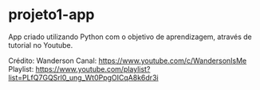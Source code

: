 # projeto1-app
App criado utilizando Python com o objetivo de aprendizagem, através de tutorial no Youtube.

Crédito: Wanderson
Canal: https://www.youtube.com/c/WandersonIsMe
Playlist: https://www.youtube.com/playlist?list=PLfQ7GQSrl0_ung_Wt0PpgOICqA8k6dr3i
